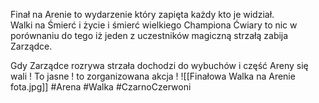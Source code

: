 Finał na Arenie to wydarzenie który zapięta każdy kto je widział.  
Walki na Śmierć i życie i śmierć wielkiego Championa Ćwiary to nic w porównaniu do tego iż jeden z uczestników magiczną strzałą zabija Zarządce.

Gdy Zarządce rozrywa strzała dochodzi do wybuchów i część Areny się wali ! To jasne ! to zorganizowana akcja !
![[Finałowa Walka na Arenie fota.jpg]]
#Arena #Walka #CzarnoCzerwoni
